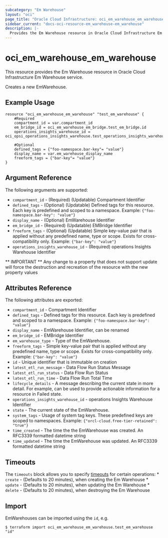 ```yaml
---
subcategory: "Em Warehouse"
layout: "oci"
page_title: "Oracle Cloud Infrastructure: oci_em_warehouse_em_warehouse"
sidebar_current: "docs-oci-resource-em_warehouse-em_warehouse"
description: |-
  Provides the Em Warehouse resource in Oracle Cloud Infrastructure Em Warehouse service
---
```


# oci_em_warehouse_em_warehouse
This resource provides the Em Warehouse resource in Oracle Cloud Infrastructure Em Warehouse service.

Creates a new EmWarehouse.


## Example Usage

```hcl
resource "oci_em_warehouse_em_warehouse" "test_em_warehouse" {
	#Required
	compartment_id = var.compartment_id
	em_bridge_id = oci_em_warehouse_em_bridge.test_em_bridge.id
	operations_insights_warehouse_id = oci_opsi_operations_insights_warehouse.test_operations_insights_warehouse.id

	#Optional
	defined_tags = {"foo-namespace.bar-key"= "value"}
	display_name = var.em_warehouse_display_name
	freeform_tags = {"bar-key"= "value"}
}
```

## Argument Reference

The following arguments are supported:

* `compartment_id` - (Required) (Updatable) Compartment Identifier
* `defined_tags` - (Optional) (Updatable) Defined tags for this resource. Each key is predefined and scoped to a namespace. Example: `{"foo-namespace.bar-key": "value"}` 
* `display_name` - (Optional) EmWarehouse Identifier
* `em_bridge_id` - (Required) (Updatable) EMBridge Identifier
* `freeform_tags` - (Optional) (Updatable) Simple key-value pair that is applied without any predefined name, type or scope. Exists for cross-compatibility only. Example: `{"bar-key": "value"}` 
* `operations_insights_warehouse_id` - (Required) operations Insights Warehouse Identifier


** IMPORTANT **
Any change to a property that does not support update will force the destruction and recreation of the resource with the new property values

## Attributes Reference

The following attributes are exported:

* `compartment_id` - Compartment Identifier
* `defined_tags` - Defined tags for this resource. Each key is predefined and scoped to a namespace. Example: `{"foo-namespace.bar-key": "value"}` 
* `display_name` - EmWarehouse Identifier, can be renamed
* `em_bridge_id` - EMBridge Identifier
* `em_warehouse_type` - Type of the EmWarehouse.
* `freeform_tags` - Simple key-value pair that is applied without any predefined name, type or scope. Exists for cross-compatibility only. Example: `{"bar-key": "value"}` 
* `id` - Unique identifier that is immutable on creation
* `latest_etl_run_message` - Data Flow Run Status Message
* `latest_etl_run_status` - Data Flow Run Status
* `latest_etl_run_time` - Data Flow Run Total Time
* `lifecycle_details` - A message describing the current state in more detail. For example, can be used to provide actionable information for a resource in Failed state.
* `operations_insights_warehouse_id` - operations Insights Warehouse Identifier
* `state` - The current state of the EmWarehouse.
* `system_tags` - Usage of system tag keys. These predefined keys are scoped to namespaces. Example: `{"orcl-cloud.free-tier-retained": "true"}` 
* `time_created` - The time the the EmWarehouse was created. An RFC3339 formatted datetime string
* `time_updated` - The time the EmWarehouse was updated. An RFC3339 formatted datetime string

## Timeouts

The `timeouts` block allows you to specify [timeouts](https://registry.terraform.io/providers/oracle/oci/latest/docs/guides/changing_timeouts) for certain operations:
	* `create` - (Defaults to 20 minutes), when creating the Em Warehouse
	* `update` - (Defaults to 20 minutes), when updating the Em Warehouse
	* `delete` - (Defaults to 20 minutes), when destroying the Em Warehouse


## Import

EmWarehouses can be imported using the `id`, e.g.

```
$ terraform import oci_em_warehouse_em_warehouse.test_em_warehouse "id"
```

